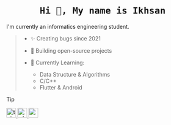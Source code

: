 <h1 align="center">
  <code>Hi 👋, My name is Ikhsan</code>
</h1>

I'm currently an informatics engineering student.

> - ✨ Creating bugs since 2021
>
> - 🚀 Building open-source projects
>
> - 🌱 Currently Learning:
>   - Data Structure & Algorithms
>   - C/C++
>   - Flutter & Android
<!--  -->

> [!TIP]
> <p>
> <a href="https://t.me/ikhsan3adi">
> <img height='25em' src="https://img.shields.io/badge/Telegram-Chat-2CA5E0?style=for-the-badge&logo=telegram&logoColor=white" alt="telegram" title="ikhsan3adi" />
> </a>
> </a>
> <a href="https://wa.me/62895338593923">
> <img height='25em' src="https://img.shields.io/badge/WhatsApp-Chat-25D366?style=for-the-badge&logo=whatsapp&logoColor=white" alt="whatsapp" title="whatsapp" />
> </a>
> <a href="mailto:ikhsansatriadi175@gmail.com">
> <img height='25em' src="https://img.shields.io/badge/Send-Email-%23D14836.svg?&style=for-the-badge&logo=gmail&logoColor=white" alt="email" title="ikhsansatriadi175@gmail.com" />
> </p>
